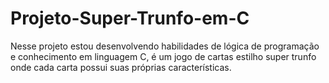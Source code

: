 # Projeto-Super-Trunfo-em-C
Nesse projeto estou desenvolvendo habilidades de lógica de programação e conhecimento em linguagem C, é um jogo de cartas estilho super trunfo onde cada carta possui suas próprias características.
